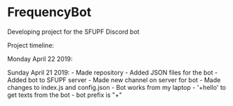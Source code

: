 # FrequencyBot
Developing project for the SFUPF Discord bot

Project timeline:

  Monday April 22 2019:

  Sunday April 21 2019: 
     - Made repository
     - Added JSON files for the bot 
     - Added bot to SFUPF server 
     - Made new channel on server for bot
     - Made changes to index.js and config.json
     - Bot works from my laptop
     - '+hello' to get texts from the bot
     - bot prefix is "+"
